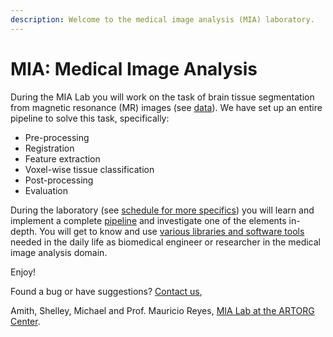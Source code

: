 ```yaml
---
description: Welcome to the medical image analysis (MIA) laboratory.
---
```


# MIA: Medical Image Analysis

During the MIA Lab you will work on the task of brain tissue segmentation from magnetic resonance (MR) images (see [data](data.md)). We have set up an entire pipeline to solve this task, specifically:

* Pre-processing
* Registration
* Feature extraction
* Voxel-wise tissue classification
* Post-processing
* Evaluation

During the laboratory (see [schedule for more specifics](https://app.gitbook.com/u/ZoaipVIBc7hUZBKJRbhs8ysxUu22)) you will learn and implement a complete [pipeline](broken-reference) and investigate one of the elements in-depth. You will get to know and use [various libraries and software tools](getting-started/tools.md) needed in the daily life as biomedical engineer or researcher in the medical image analysis domain.

Enjoy!



Found a bug or have suggestions? [Contact us](https://github.com/orgs/ubern-mialab/people),&#x20;

Amith, Shelley, Michael and Prof. Mauricio Reyes, [MIA Lab at the ARTORG Center](https://www.artorg.unibe.ch/research/mia/index\_eng.html).
